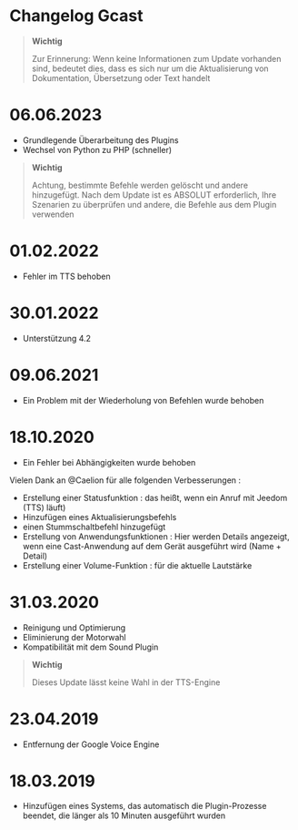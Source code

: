 # Changelog Gcast

>**Wichtig**
>
>Zur Erinnerung: Wenn keine Informationen zum Update vorhanden sind, bedeutet dies, dass es sich nur um die Aktualisierung von Dokumentation, Übersetzung oder Text handelt

# 06.06.2023

- Grundlegende Überarbeitung des Plugins 
- Wechsel von Python zu PHP (schneller)

>**Wichtig**
>
>Achtung, bestimmte Befehle werden gelöscht und andere hinzugefügt. Nach dem Update ist es ABSOLUT erforderlich, Ihre Szenarien zu überprüfen und andere, die Befehle aus dem Plugin verwenden

# 01.02.2022

- Fehler im TTS behoben

# 30.01.2022

- Unterstützung 4.2

# 09.06.2021

- Ein Problem mit der Wiederholung von Befehlen wurde behoben

# 18.10.2020

- Ein Fehler bei Abhängigkeiten wurde behoben

Vielen Dank an @Caelion für alle folgenden Verbesserungen :

- Erstellung einer Statusfunktion : das heißt, wenn ein Anruf mit Jeedom (TTS) läuft)
- Hinzufügen eines Aktualisierungsbefehls
- einen Stummschaltbefehl hinzugefügt
- Erstellung von Anwendungsfunktionen : Hier werden Details angezeigt, wenn eine Cast-Anwendung auf dem Gerät ausgeführt wird (Name + Detail)
- Erstellung einer Volume-Funktion : für die aktuelle Lautstärke

# 31.03.2020

- Reinigung und Optimierung
- Eliminierung der Motorwahl
- Kompatibilität mit dem Sound Plugin

>**Wichtig**
>
>Dieses Update lässt keine Wahl in der TTS-Engine


# 23.04.2019

- Entfernung der Google Voice Engine

# 18.03.2019

- Hinzufügen eines Systems, das automatisch die Plugin-Prozesse beendet, die länger als 10 Minuten ausgeführt wurden
